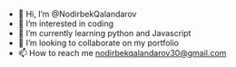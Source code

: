 - 👋 Hi, I’m @NodirbekQalandarov
- 👀 I’m interested in coding 
- 🌱 I’m currently learning python and Javascript 
- 💞️ I’m looking to collaborate on my portfolio 
- 📫 How to reach me nodirbekqalandarov30@gmail.com 

<!---
NodirbekQalandarov/NodirbekQalandarov is a ✨ special ✨ repository because its `README.md` (this file) appears on your GitHub profile.
You can click the Preview link to take a look at your changes.
--->
